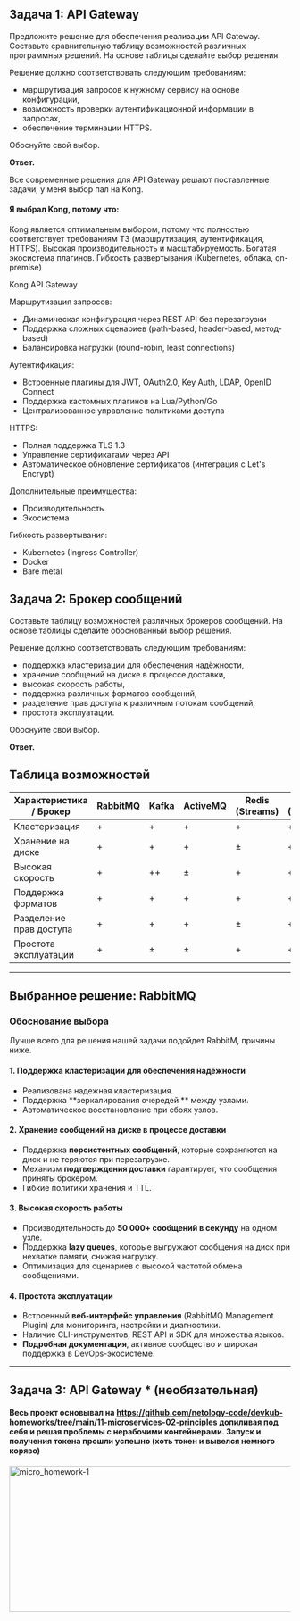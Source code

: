 ## Задача 1: API Gateway 

Предложите решение для обеспечения реализации API Gateway. Составьте сравнительную таблицу возможностей различных программных решений. На основе таблицы сделайте выбор решения.

Решение должно соответствовать следующим требованиям:
- маршрутизация запросов к нужному сервису на основе конфигурации,
- возможность проверки аутентификационной информации в запросах,
- обеспечение терминации HTTPS.

Обоснуйте свой выбор.

**Ответ.**

Все современные решения для API Gateway решают поставленные задачи, у меня выбор пал на Kong. 

#### Я выбрал Kong, потому что:

Kong является оптимальным выбором, потому что полностью соответствует требованиям ТЗ (маршрутизация, аутентификация, HTTPS). Высокая производительность и масштабируемость. Богатая экосистема плагинов. Гибкость развертывания (Kubernetes, облака, on-premise)

Kong API Gateway

Маршрутизация запросов:

- Динамическая конфигурация через REST API без перезагрузки
- Поддержка сложных сценариев (path-based, header-based, метод-based)
- Балансировка нагрузки (round-robin, least connections)

Аутентификация:

- Встроенные плагины для JWT, OAuth2.0, Key Auth, LDAP, OpenID Connect
- Поддержка кастомных плагинов на Lua/Python/Go
- Централизованное управление политиками доступа

HTTPS:

- Полная поддержка TLS 1.3
- Управление сертификатами через API
- Автоматическое обновление сертификатов (интеграция с Let's Encrypt)

Дополнительные преимущества:

- Производительность
- Экосистема

Гибкость развертывания:

- Kubernetes (Ingress Controller)
- Docker
- Bare metal

## Задача 2: Брокер сообщений

Составьте таблицу возможностей различных брокеров сообщений. На основе таблицы сделайте обоснованный выбор решения.

Решение должно соответствовать следующим требованиям:
- поддержка кластеризации для обеспечения надёжности,
- хранение сообщений на диске в процессе доставки,
- высокая скорость работы,
- поддержка различных форматов сообщений,
- разделение прав доступа к различным потокам сообщений,
- простота эксплуатации.

Обоснуйте свой выбор.

**Ответ.**

## Таблица возможностей

| Характеристика / Брокер       | RabbitMQ | Kafka | ActiveMQ | Redis (Streams) | NATS (JetStream) |
|-------------------------------|----------|-------|----------|-----------------|------------------|
| Кластеризация                 | +        | +     | +        | +               | +                |
| Хранение на диске              | +        | +     | +        | ±               | +                |
| Высокая скорость               | +        | ++    | ±        | +               | ++               |
| Поддержка форматов            | +        | +     | +        | +               | +                |
| Разделение прав доступа       | +        | +     | +        | ±               | +                |
| Простота эксплуатации         | +        | ±     | ±        | +               | +                |



---

## Выбранное решение: RabbitMQ

### Обоснование выбора

Лучше всего для решения нашей задачи подойдет RabbitM, причины ниже.

#### 1. Поддержка кластеризации для обеспечения надёжности
- Реализована надежная кластеризация.
- Поддержка **зеркалирования очередей ** между узлами.
- Автоматическое восстановление при сбоях узлов.

#### 2. Хранение сообщений на диске в процессе доставки
- Поддержка **персистентных сообщений**, которые сохраняются на диск и не теряются при перезагрузке.
- Механизм **подтверждения доставки** гарантирует, что сообщения приняты брокером.
- Гибкие политики хранения и TTL.

#### 3. Высокая скорость работы
- Производительность до **50 000+ сообщений в секунду** на одном узле.
- Поддержка **lazy queues**, которые выгружают сообщения на диск при нехватке памяти, снижая нагрузку.
- Оптимизация для сценариев с высокой частотой обмена сообщениями.


#### 4. Простота эксплуатации
- Встроенный **веб-интерфейс управления** (RabbitMQ Management Plugin) для мониторинга, настройки и диагностики.
- Наличие CLI-инструментов, REST API и SDK для множества языков.
- **Подробная документация**, активное сообщество и широкая поддержка в DevOps-экосистеме.

---


## Задача 3: API Gateway * (необязательная)

#### Весь проект основывал на https://github.com/netology-code/devkub-homeworks/tree/main/11-microservices-02-principles допиливая под себя и решая проблемы с нерабочими контейнерами. Запуск и получения токена прошли успешно (хоть токен и вывелся немного коряво)

<img width="1683" height="262" alt="micro_homework-1" src="https://github.com/user-attachments/assets/dba32228-1524-4a4c-86e9-8b12a2d74056" />


